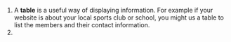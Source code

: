 1. A **table** is a useful way of displaying information. For example if your website is about your local sports club or school, you might us a table to list the members and their contact information.
2. 